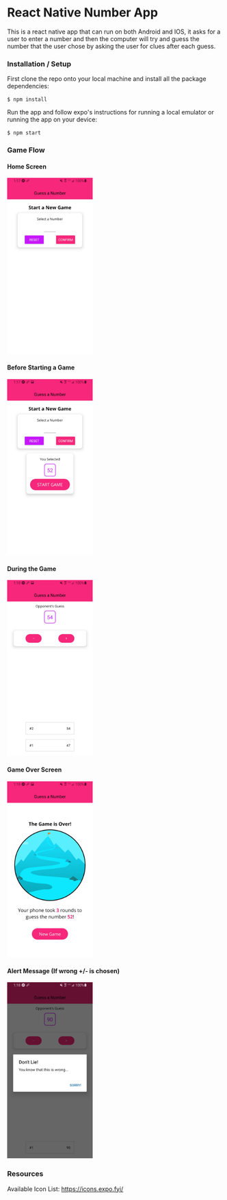 # React Native Number App

This is a react native app that can run on both Android and IOS, it asks for a user to enter a number and then the computer will
try and guess the number that the user chose by asking the user for clues after each guess.

### Installation / Setup

First clone the repo onto your local machine and install all the package dependencies:

    $ npm install

Run the app and follow expo's instructions for running a local emulator or running the app on your device:

    $ npm start

### Game Flow

#### Home Screen
<img src="/assets/screenshots/home.jpg?raw=true" alt="Home Screen" width="200"/>

#### Before Starting a Game
<img src="/assets/screenshots/before_start.jpg?raw=true" alt="Home Screen" width="200"/>

#### During the Game
<img src="/assets/screenshots/guessing.jpg?raw=true" alt="Home Screen" width="200"/>

#### Game Over Screen
<img src="/assets/screenshots/game_over.jpg?raw=true" alt="Home Screen" width="200"/>

#### Alert Message (If wrong +/- is chosen)
<img src="/assets/screenshots/alert.jpg?raw=true" alt="Home Screen" width="200"/>

### Resources

Available Icon List:
https://icons.expo.fyi/
